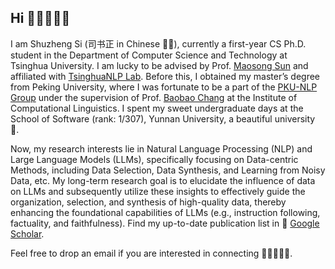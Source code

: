 ## Hi  🧑🏻‍💻👋🏻

I am Shuzheng Si (司书正 in Chinese ✍🏻), currently a first-year CS Ph.D. student in the Department of Computer Science and Technology at Tsinghua University. I am lucky to be advised by Prof. [Maosong Sun](https://scholar.google.com/citations?hl=en&user=zIgT0HMAAAAJ&view_op=list_works) and affiliated with [TsinghuaNLP Lab](https://nlp.csai.tsinghua.edu.cn/). Before this, I obtained my master’s degree from Peking University, where I was fortunate to be a part of the [PKU-NLP Group](https://pkunlp-icler.github.io/) under the supervision of Prof. [Baobao Chang](https://scholar.google.com.au/citations?user=LaKNyhQAAAAJ&hl=en) at the Institute of Computational Linguistics. I spent my sweet undergraduate days at the School of Software (rank: 1/307), Yunnan University, a beautiful university 🍂.


Now, my research interests lie in Natural Language Processing (NLP) and Large Language Models (LLMs), specifically focusing on Data-centric Methods, including Data Selection, Data Synthesis, and Learning from Noisy Data, etc. My long-term research goal is to elucidate the influence of data on LLMs and subsequently utilize these insights to effectively guide the organization, selection, and synthesis of high-quality data, thereby enhancing the foundational capabilities of LLMs (e.g., instruction following, factuality, and faithfulness). Find my up-to-date publication list in 🔗 [Google Scholar](https://scholar.google.com.hk/citations?user=zO2XyZUAAAAJ). 

Feel free to drop an email if you are interested in connecting 🧑🏻‍🤝‍🧑🏻. 
